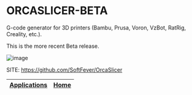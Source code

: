 # ORCASLICER-BETA

 G-code generator for 3D printers (Bambu, Prusa, Voron, VzBot, RatRig, 
 Creality, etc.).
 
 This is the more recent Beta release.
 
 ![image](https://private-user-images.githubusercontent.com/103989404/335219142-a7083495-805a-4ef7-9ef3-ce5c6d91c3af.png?jwt=eyJhbGciOiJIUzI1NiIsInR5cCI6IkpXVCJ9.eyJpc3MiOiJnaXRodWIuY29tIiwiYXVkIjoicmF3LmdpdGh1YnVzZXJjb250ZW50LmNvbSIsImtleSI6ImtleTUiLCJleHAiOjE3MTg1MDU2MDcsIm5iZiI6MTcxODUwNTMwNywicGF0aCI6Ii8xMDM5ODk0MDQvMzM1MjE5MTQyLWE3MDgzNDk1LTgwNWEtNGVmNy05ZWYzLWNlNWM2ZDkxYzNhZi5wbmc_WC1BbXotQWxnb3JpdGhtPUFXUzQtSE1BQy1TSEEyNTYmWC1BbXotQ3JlZGVudGlhbD1BS0lBVkNPRFlMU0E1M1BRSzRaQSUyRjIwMjQwNjE2JTJGdXMtZWFzdC0xJTJGczMlMkZhd3M0X3JlcXVlc3QmWC1BbXotRGF0ZT0yMDI0MDYxNlQwMjM1MDdaJlgtQW16LUV4cGlyZXM9MzAwJlgtQW16LVNpZ25hdHVyZT03MDI4OTY4MDBjYjkwYmM3YzM5NDJmZTQzNmNhMzYwNjlmZDg5YTQwMGNhYzE0MTU1OTMwNGVlZTg1ZGIxYmU5JlgtQW16LVNpZ25lZEhlYWRlcnM9aG9zdCZhY3Rvcl9pZD0wJmtleV9pZD0wJnJlcG9faWQ9MCJ9.pOS-iAA-n26NQt35xWP_fB_F9bauBQb_jeyP0yb3riI)

 SITE: https://github.com/SoftFever/OrcaSlicer

 | [Applications](https://portable-linux-apps.github.io/apps.html) | [Home](https://portable-linux-apps.github.io)
 | --- | --- |
